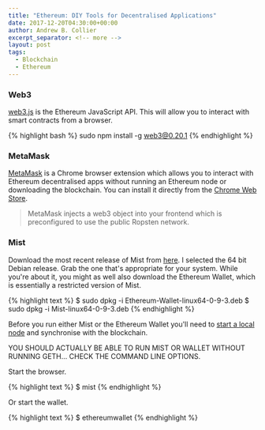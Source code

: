 ```yaml
---
title: "Ethereum: DIY Tools for Decentralised Applications"
date: 2017-12-20T04:30:00+00:00
author: Andrew B. Collier
excerpt_separator: <!-- more -->
layout: post
tags:
  - Blockchain
  - Ethereum
---
```


### Web3

[web3.js](https://github.com/ethereum/web3.js/) is the Ethereum JavaScript API. This will allow you to interact with smart contracts from a browser.

{% highlight bash %}
sudo npm install -g web3@0.20.1
{% endhighlight %}

### MetaMask

[MetaMask](https://metamask.io/) is a Chrome browser extension which allows you to interact with Ethereum decentralised apps without running an Ethereum node or downloading the blockchain. You can install it directly from the [Chrome Web Store](https://chrome.google.com/webstore/search/metamask).

<blockquote>
  MetaMask injects a web3 object into your frontend which is preconfigured to use the public Ropsten network.
</blockquote>

### Mist

Download the most recent release of Mist from [here](https://github.com/ethereum/mist/releases). I selected the 64 bit Debian release. Grab the one that's appropriate for your system. While you're about it, you might as well also download the Ethereum Wallet, which is essentially a restricted version of Mist.

{% highlight text %}
$ sudo dpkg -i Ethereum-Wallet-linux64-0-9-3.deb
$ sudo dpkg -i Mist-linux64-0-9-3.deb
{% endhighlight %}

Before you run either Mist or the Ethereum Wallet you'll need to [start a local node](#go-implementation) and synchronise with the blockchain.

YOU SHOULD ACTUALLY BE ABLE TO RUN MIST OR WALLET WITHOUT RUNNING GETH... CHECK THE COMMAND LINE OPTIONS.

Start the browser.

{% highlight text %}
$ mist
{% endhighlight %}

Or start the wallet.

{% highlight text %}
$ ethereumwallet
{% endhighlight %}